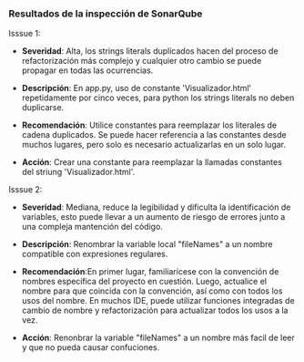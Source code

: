 ### Resultados de la inspección de SonarQube 

Isssue 1:

- **Severidad**: Alta, los strings literals duplicados hacen del proceso de refactorización más complejo y cualquier otro cambio se puede propagar en todas las ocurrencias.

- **Descripción**: En app.py, uso de constante 'Visualizador.html' repetidamente por cinco veces, para python los strings literals no deben duplicarse.
  
- **Recomendación**: Utilice constantes para reemplazar los literales de cadena duplicados. Se puede hacer referencia a las constantes desde muchos lugares, pero solo es necesario actualizarlas en un solo lugar.
  
- **Acción**: Crear una constante para reemplazar la llamadas constantes del striung 'Visualizador.html'.

Isssue 2: 
  
- **Severidad**: Mediana, reduce la legibilidad y dificulta la identificación de variables, esto puede llevar a un aumento de riesgo de errores junto a una compleja mantención del código.
  
- **Descripción**: Renombrar la variable local "fileNames" a un nombre compatible con expresiones regulares.
  
- **Recomendación**:En primer lugar, familiarícese con la convención de nombres específica del proyecto en cuestión. Luego, actualice el nombre para que coincida con la convención, así como con todos los usos del nombre. En muchos IDE, puede utilizar funciones integradas de cambio de nombre y refactorización para actualizar todos los usos a la vez.
  
- **Acción**: Renonbrar la variable "fileNames" a un nombre más facil de leer y que no pueda causar confuciones.
